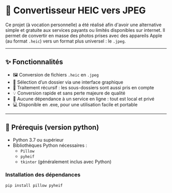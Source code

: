# 📸 Convertisseur HEIC vers JPEG

Ce projet (à vocation personnelle) a été réalisé afin d'avoir une alternative simple et gratuite aux services payants ou limités disponibles sur internet. Il permet de convertir en masse des photos prises avec des appareils Apple (au format `.heic`) vers un format plus universel : le `.jpeg`.

---

## ✨ Fonctionnalités

- 🖼️ Conversion de fichiers `.heic` en `.jpeg`
- 📁 Sélection d’un dossier via une interface graphique
- 🔄 Traitement récursif : les sous-dossiers sont aussi pris en compte
- 💡 Conversion rapide et sans perte majeure de qualité
- 🚫 Aucune dépendance à un service en ligne : tout est local et privé
- 💻 Disponible en .exe, pour une utilisation facile et portable

---

## 🧰 Prérequis (version python)

- Python 3.7 ou supérieur
- Bibliothèques Python nécessaires :
  - `Pillow`
  - `pyheif`
  - `tkinter` (généralement inclus avec Python)

### Installation des dépendances

```bash
pip install pillow pyheif
